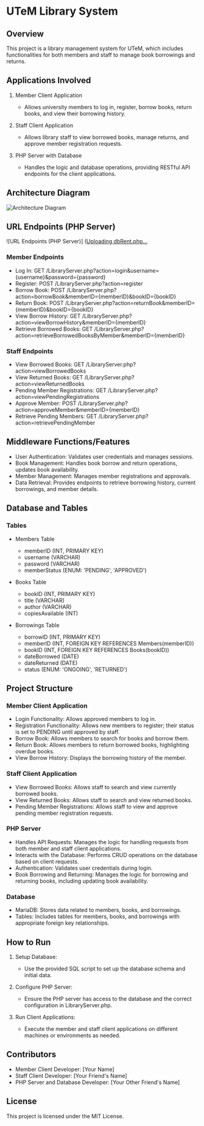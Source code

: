 # UTeM Library System

## Overview

This project is a library management system for UTeM, which includes functionalities for both members and staff to manage book borrowings and returns.

## Applications Involved

1. Member Client Application
   - Allows university members to log in, register, borrow books, return books, and view their borrowing history.

2. Staff Client Application
   - Allows library staff to view borrowed books, manage returns, and approve member registration requests.

3. PHP Server with Database
   - Handles the logic and database operations, providing RESTful API endpoints for the client applications.

## Architecture Diagram

![Architecture Diagram](path/to/architecture-diagram.png)

## URL Endpoints (PHP Server)
![URL Endpoints (PHP Server)] ([Uploading dbRent.php…]()


### Member Endpoints

- Log In: GET /LibraryServer.php?action=login&username={username}&password={password}
- Register: POST /LibraryServer.php?action=register
- Borrow Book: POST /LibraryServer.php?action=borrowBook&memberID={memberID}&bookID={bookID}
- Return Book: POST /LibraryServer.php?action=returnBook&memberID={memberID}&bookID={bookID}
- View Borrow History: GET /LibraryServer.php?action=viewBorrowHistory&memberID={memberID}
- Retrieve Borrowed Books: GET /LibraryServer.php?action=retrieveBorrowedBooksByMember&memberID={memberID}

### Staff Endpoints

- View Borrowed Books: GET /LibraryServer.php?action=viewBorrowedBooks
- View Returned Books: GET /LibraryServer.php?action=viewReturnedBooks
- Pending Member Registrations: GET /LibraryServer.php?action=viewPendingRegistrations
- Approve Member: POST /LibraryServer.php?action=approveMember&memberID={memberID}
- Retrieve Pending Members: GET /LibraryServer.php?action=retrievePendingMember

## Middleware Functions/Features

- User Authentication: Validates user credentials and manages sessions.
- Book Management: Handles book borrow and return operations, updates book availability.
- Member Management: Manages member registrations and approvals.
- Data Retrieval: Provides endpoints to retrieve borrowing history, current borrowings, and member details.

## Database and Tables

### Tables

- Members Table
  - memberID (INT, PRIMARY KEY)
  - username (VARCHAR)
  - password (VARCHAR)
  - memberStatus (ENUM: 'PENDING', 'APPROVED')

- Books Table
  - bookID (INT, PRIMARY KEY)
  - title (VARCHAR)
  - author (VARCHAR)
  - copiesAvailable (INT)

- Borrowings Table
  - borrowID (INT, PRIMARY KEY)
  - memberID (INT, FOREIGN KEY REFERENCES Members(memberID))
  - bookID (INT, FOREIGN KEY REFERENCES Books(bookID))
  - dateBorrowed (DATE)
  - dateReturned (DATE)
  - status (ENUM: 'ONGOING', 'RETURNED')

## Project Structure

### Member Client Application

- Login Functionality: Allows approved members to log in.
- Registration Functionality: Allows new members to register; their status is set to PENDING until approved by staff.
- Borrow Book: Allows members to search for books and borrow them.
- Return Book: Allows members to return borrowed books, highlighting overdue books.
- View Borrow History: Displays the borrowing history of the member.

### Staff Client Application

- View Borrowed Books: Allows staff to search and view currently borrowed books.
- View Returned Books: Allows staff to search and view returned books.
- Pending Member Registrations: Allows staff to view and approve pending member registration requests.

### PHP Server

- Handles API Requests: Manages the logic for handling requests from both member and staff client applications.
- Interacts with the Database: Performs CRUD operations on the database based on client requests.
- Authentication: Validates user credentials during login.
- Book Borrowing and Returning: Manages the logic for borrowing and returning books, including updating book availability.

### Database

- MariaDB: Stores data related to members, books, and borrowings.
- Tables: Includes tables for members, books, and borrowings with appropriate foreign key relationships.

## How to Run

1. Setup Database:
   - Use the provided SQL script to set up the database schema and initial data.

2. Configure PHP Server:
   - Ensure the PHP server has access to the database and the correct configuration in LibraryServer.php.

3. Run Client Applications:
   - Execute the member and staff client applications on different machines or environments as needed.
   
## Contributors

- Member Client Developer: [Your Name]
- Staff Client Developer: [Your Friend's Name]
- PHP Server and Database Developer: [Your Other Friend's Name]

## License

This project is licensed under the MIT License.
